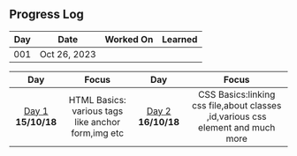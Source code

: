 ## Progress Log

| Day | Date | Worked On | Learned |
| --- | --- | --- | --- |
| 001 | Oct 26, 2023 | [ ](001) | |


|Day|Focus|Day|Focus|
|:---:|:-----:|:---:|:-----:|
|[Day 1](#day-1) **15/10/18**| HTML Basics: various tags like anchor form,img etc|[Day 2](#day-2) **16/10/18**| CSS Basics:linking css file,about classes ,id,various css element and much more|

